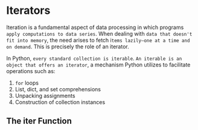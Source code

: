 # Iterators

Iteration is a fundamental aspect of data processing in which programs `apply computations to data series`. When dealing with `data that doesn't fit into memory`, the need arises to fetch i`tems lazily—one at a time and on demand`. This is precisely the role of an iterator.

In Python, `every standard collection is iterable`. `An iterable is an object that offers an iterator`, a mechanism Python utilizes to facilitate operations such as:

1. `for` loops
1. List, dict, and set comprehensions
1. Unpacking assignments
1. Construction of collection instances

## The iter Function
